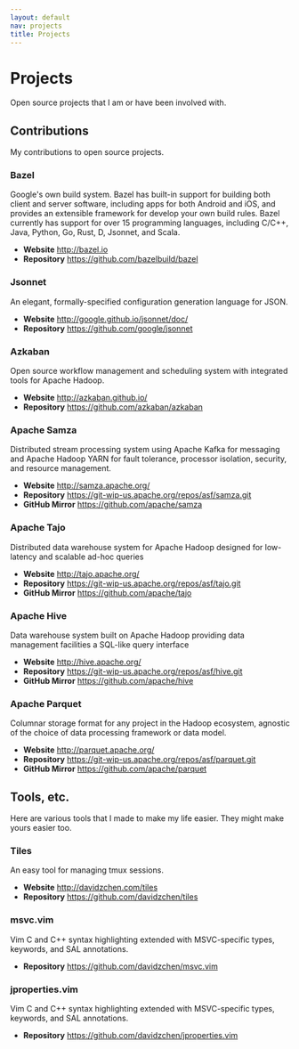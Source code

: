 ```yaml
---
layout: default
nav: projects
title: Projects
---
```


<div class="page-header">
  <h1>Projects</h1>
</div>

Open source projects that I am or have been involved with.

## Contributions

My contributions to open source projects.

### Bazel

Google's own build system.  Bazel has built-in support for building both client
and server software, including apps for both Android and iOS, and provides an
extensible framework for develop your own build rules. Bazel currently has
support for over 15 programming languages, including C/C++, Java, Python, Go,
Rust, D, Jsonnet, and Scala.

<ul class="list-unstyled">
  <li>
    <strong>Website</strong> <a href="http://bazel.io" target="_blank">
      http://bazel.io</a>
  </li>
  <li>
    <strong>Repository</strong> <a href="https://github.com/bazelbuild/bazel" target="_blank">
      https://github.com/bazelbuild/bazel</a>
  </li>
</ul>

### Jsonnet

An elegant, formally-specified configuration generation language for JSON.

<ul class="list-unstyled">
  <li>
    <strong>Website</strong> <a href="http://google.github.io/jsonnet/doc/" target="_blank">
      http://google.github.io/jsonnet/doc/</a>
  </li>
  <li>
    <strong>Repository</strong> <a href="https://github.com/google/jsonnet" target="_blank">
      https://github.com/google/jsonnet</a>
  </li>
</ul>

### Azkaban

Open source workflow management and scheduling system with integrated tools for
Apache Hadoop.

<ul class="list-unstyled">
  <li>
    <strong>Website</strong> <a href="https://azkaban.github.io/" target="_blank">
      http://azkaban.github.io/</a>
  </li>
  <li>
    <strong>Repository</strong> <a href="https://github.com/azkaban/azkaban" target="_blank">
      https://github.com/azkaban/azkaban</a>
  </li>
</ul>

### Apache Samza

Distributed stream processing system using Apache Kafka for messaging and Apache
Hadoop YARN for fault tolerance, processor isolation, security, and resource
management.

<ul class="list-unstyled">
  <li>
    <strong>Website</strong> <a href="http://samza.apache.org/" target="_blank">
      http://samza.apache.org/</a>
  </li>
  <li>
    <strong>Repository</strong> <a href="https://git-wip-us.apache.org/repos/asf/samza.git" target="_blank">
      https://git-wip-us.apache.org/repos/asf/samza.git</a>
  </li>
  <li>
    <strong>GitHub Mirror</strong> <a href="https://github.com/apache/samza" target="_blank">
      https://github.com/apache/samza</a>
  </li>
</ul>

### Apache Tajo

Distributed data warehouse system for Apache Hadoop designed for low-latency and
scalable ad-hoc queries

<ul class="list-unstyled">
  <li>
    <strong>Website</strong> <a href="http://tajo.apache.org/" target="_blank">
      http://tajo.apache.org/</a>
  </li>
  <li>
    <strong>Repository</strong> <a href="https://git-wip-us.apache.org/repos/asf/tajo.git" target="_blank">
      https://git-wip-us.apache.org/repos/asf/tajo.git</a>
  </li>
  <li>
    <strong>GitHub Mirror</strong> <a href="https://github.com/apache/tajo" target="_blank">
      https://github.com/apache/tajo</a>
  </li>
</ul>

### Apache Hive

Data warehouse system built on Apache Hadoop providing data management
facilities a SQL-like query interface

<ul class="list-unstyled">
  <li>
    <strong>Website</strong> <a href="http://hive.apache.org/" target="_blank">
      http://hive.apache.org/</a>
  </li>
  <li>
    <strong>Repository</strong> <a href="https://git-wip-us.apache.org/repos/asf/hive.git" target="_blank">
      https://git-wip-us.apache.org/repos/asf/hive.git</a>
  </li>
  <li>
    <strong>GitHub Mirror</strong> <a href="https://github.com/apache/hive" target="_blank">
      https://github.com/apache/hive</a>
  </li>
</ul>

### Apache Parquet

Columnar storage format for any project in the Hadoop ecosystem, agnostic of
the choice of data processing framework or data model.

<ul class="list-unstyled">
  <li>
    <strong>Website</strong> <a href="http://parquet.apache.org/" target="_blank">
      http://parquet.apache.org/</a>
  </li>
  <li>
    <strong>Repository</strong> <a href="https://git-wip-us.apache.org/repos/asf/parquet.git" target="_blank">
      https://git-wip-us.apache.org/repos/asf/parquet.git</a>
  </li>
  <li>
    <strong>GitHub Mirror</strong> <a href="https://github.com/apache/parquet" target="_blank">
      https://github.com/apache/parquet</a>
  </li>
</ul>

## Tools, etc.

Here are various tools that I made to make my life easier. They might make yours
easier too.

### Tiles

An easy tool for managing tmux sessions.

<ul class="list-unstyled">
  <li>
    <strong>Website</strong> <a href="http://davidzchen.com/tiles">
      http://davidzchen.com/tiles</a>
  </li>
  <li>
    <strong>Repository</strong> <a href="https://github.com/davidzchen/tiles" target="_blank">
      https://github.com/davidzchen/tiles</a>
  </li>
</ul>

### msvc.vim

Vim C and C++ syntax highlighting extended with MSVC-specific types, keywords,
and SAL annotations.

<ul>
  <li>
    <strong>Repository</strong> <a href="https://github.com/davidzchen/msvc.vim" target="_blank">
      https://github.com/davidzchen/msvc.vim</a>
  </li>
</ul>

### jproperties.vim

Vim C and C++ syntax highlighting extended with MSVC-specific types, keywords,
and SAL annotations.

<ul>
  <li>
    <strong>Repository</strong> <a href="https://github.com/davidzchen/jproperties.vim" target="_blank">
      https://github.com/davidzchen/jproperties.vim</a>
  </li>
</ul>

